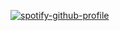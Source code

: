 [![spotify-github-profile](https://spotify-github-profile.vercel.app/api/view?uid=6tvbnbu8qq4eggs9koed1o732&cover_image=true&theme=novatorem&bar_color=53b14f&bar_color_cover=true)](https://github.com/kittinan/spotify-github-profile)

